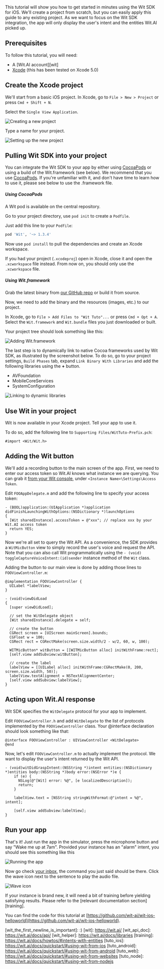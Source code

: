 
This tutorial will show you how to get started in minutes using the Wit SDK for iOS.
We'll create a project from scratch, but you can easily apply this guide to any existing project.
As we want to focus on the Wit SDK integration, the app will only display the user's intent and the entities Wit.AI picked up.

## Prerequisites

To follow this tutorial, you will need:

* A [Wit.AI account][wit]
* [Xcode][xcode] (this has been tested on Xcode 5.0)

## Create the Xcode project


We'll start from a basic iOS project.
In Xcode, go to `File > New > Project` or press `Cmd + Shift + N`.

Select the `Single View Application`.

![Creating a new project](https://d2n5jyo54r6d2a.cloudfront.net/docs/images/ios-tuto/new-project-1.png)

Type a name for your project.

![Setting up the new project](https://d2n5jyo54r6d2a.cloudfront.net/docs/images/ios-tuto/new-project-2.png)

## Pulling Wit SDK into your project


You can integrate the Wit SDK to your app by either using [CocoaPods][cocoapods] or using a build of the Wit.framework (see below).
We recommend that you use [CocoaPods][cocoapods]. If you're unfamiliar with it, and don't have time to learn how to use it, please see below to use the .framework file.

##### Using CocoaPods

A Wit pod is available on the central repository.

Go to your project directory, use `pod init` to create a `Podfile`.

Just add this line to your `Podfile`:

```ruby
pod 'Wit', '~> 1.3.4'
```

Now use `pod install` to pull the dependencies and create an Xcode workspace.

If you had your project (`.xcodeproj`) open in Xcode, close it and open the `.xcworkspace` file instead. From now on, you should only use the `.xcworkspace` file.

##### Using Wit.framework

Grab the latest binary from [our GitHub repo](https://github.com/wit-ai/wit-ios-sdk/releases) or build it from source.

Now, we need to add the binary and the resources (images, etc.) to our project.

In Xcode, go to `File > Add Files to "Wit Tuto"...` or press `Cmd + Opt + A`.
Select the `Wit.framework` and `Wit.bundle` files you just downloaded or built.

Your project tree should look something like this:

![Adding Wit.framework](https://d2n5jyo54r6d2a.cloudfront.net/docs/images/ios-tuto/framework.png)

The last step is to dynamically link to native Cocoa frameworks used by Wit SDK, as illustrated by the screenshot below.
To do so, go to your project settings, `Build Phases` tab, expand `Link Binary With Libraries` and add the following libraries using the **+** button.

- AVFoundation
- MobileCoreServices
- SystemConfiguration

![Linking to dynamic libraries](https://d2n5jyo54r6d2a.cloudfront.net/docs/images/ios-tuto/linking.png)

## Use Wit in your project

Wit is now available in your Xcode project.
Tell your app to use it.

To do so, add the following line to `Supporting Files/WitTuto-Prefix.pch`:

```objc
#import <Wit/Wit.h>
```

## Adding the Wit button


We'll add a recording button to the main screen of the app.
First, we need to enter our access token so Wit.AI knows what instance we are querying.
You can grab it <a href="https://wit.ai/" class="wit-link">from your Wit console</a>, under `<Instance Name>\Settings\Access Token`.

Edit `FOOAppDelegate.m` and add the following line to specify your access token:

```objc
- (BOOL)application:(UIApplication *)application didFinishLaunchingWithOptions:(NSDictionary *)launchOptions
{
  [Wit sharedInstance].accessToken = @"xxx"; // replace xxx by your Wit.AI access token
  return YES;
}
```

Now we're all set to query the Wit API. As a convenience, the SDK provides a `WitMicButton` view to simply record the user's voice and request the API. Note that you can also call Wit programmatically using the `- (void) toggleCaptureVoiceIntent:(id)sender` instance method of the `Wit` class.

Adding the button to our main view is done by adding those lines to `FOOViewController.m`:

```objc
@implementation FOOViewController {
  UILabel *labelView;
}
```

```objc
- (void)viewDidLoad
{
  [super viewDidLoad];

  // set the WitDelegate object
  [Wit sharedInstance].delegate = self;

  // create the button
  CGRect screen = [UIScreen mainScreen].bounds;
  CGFloat w = 100;
  CGRect rect = CGRectMake(screen.size.width/2 - w/2, 60, w, 100);

  WITMicButton* witButton = [[WITMicButton alloc] initWithFrame:rect];
  [self.view addSubview:witButton];

  // create the label
  labelView = [[UILabel alloc] initWithFrame:CGRectMake(0, 200, screen.size.width, 50)];
  labelView.textAlignment = NSTextAlignmentCenter;
  [self.view addSubview:labelView];
}
```

## Acting upon Wit.AI response

Wit SDK specifies the `WitDelegate` protocol for your app to implement.

Edit `FOOViewController.h` and add `WitDelegate` to the list of protocols implemented by the `FOOViewController` class. Your @interface declaration should look something like that:

```objc
@interface FOOViewController : UIViewController <WitDelegate>
@end
```

Now, let's edit `FOOViewController.m` to actually implement the protocol. We want to display the user's intent returned by the Wit API.

```objc
- (void)witDidGraspIntent:(NSString *)intent entities:(NSDictionary *)entities body:(NSString *)body error:(NSError *)e {
    if (e) {
      NSLog(@"[Wit] error: %@", [e localizedDescription]);
      return;
    }

    labelView.text = [NSString stringWithFormat:@"intent = %@", intent];

    [self.view addSubview:labelView];
}
```

## Run your app

That's it! Just run the app in the simulator, press the microphone button and say "Wake me up at 7am".
Provided your instance has an "alarm" intent, you should see this something like this

![Running the app](https://d2n5jyo54r6d2a.cloudfront.net/docs/images/ios-tuto/result.png)

Now go check <a href="https://wit.ai/GITHUB_ID/INSTANCE_NAME/inbox" class="wit-link">your inbox</a>, the command you just said should be there. Click the wave icon next to the sentence to play the audio file.

![Wave icon](https://d2n5jyo54r6d2a.cloudfront.net/docs/images/tutorial/inbox_wave.png)

If your instance is brand new, it will need a bit of training before yielding satisfying results.
Please refer to the [relevant documentation section][training].

You can find the code for this tutorial at [https://github.com/wit-ai/wit-ios-helloworld](https://github.com/wit-ai/wit-ios-helloworld).


[wit_the_first_newline_is_important]: :)
[wit]: https://wit.ai/
[wit_api_doc]: https://wit.ai/docs/api/
[wit_helper]: https://wit.ai/docs/libraries
[training]: https://wit.ai/docs/howtos/#intents-with-entities
[tuto_ios]: https://wit.ai/docs/quickstart/#using-wit-from-ios
[tuto_android]: https://wit.ai/docs/quickstart/#using-wit-from-android
[tuto_web]: https://wit.ai/docs/quickstart/#using-wit-from-websites
[tuto_node]: https://wit.ai/docs/quickstart/#using-wit-from-nodejs

[github_tuto]: https://github.com/wit-ai/wit-tutorial
[twilio]: https://www.twilio.com/
[heroku]: https://www.heroku.com/
[localserver]: http://127.0.0.1:8766/
[localserver_hello]: http://127.0.0.1:8766/?Body=Hello%20World
[localserver_joke]: http://127.0.0.1:8766/?Body=give%20me%20a%20joke
[localserver_joke_nerdy]: http://127.0.0.1:8766/?Body=Do%20you%20have%20any%20nerds%20joke%20%3F
[localserver_joke_explicit]: http://127.0.0.1:8766/?Body=any%20explicit%20joke%20in%20stock%3F
[localserver_funny]: http://127.0.0.1:8766/?Body=a%20joke%20please
[heroku_joke]: http://wit-demo.herokuapp.com/?Body=Do%20you%20have%20any%20nerds%20joke%20%3F

[future]: https://github.com/FuturesJS
[icndb]: http://www.icndb.com/api/
[heroku_nodejs]: https://devcenter.heroku.com/articles/nodejs
[heroku_node_procfile]: https://devcenter.heroku.com/articles/nodejs#declare-process-types-with-procfile
[twilio_account]: https://www.twilio.com/user/account/phone-numbers/incoming
[twilio_request]: http://www.twilio.com/docs/api/twiml/twilio_request
[twilio_response]: http://www.twilio.com/docs/api/twiml/sms/your_response

[mic-github]: https://github.com/wit-ai/wit-widgets/releases/latest
[caniusewebrtc]: http://caniuse.com/#search=webrtc
[chrome-mike]: https://support.google.com/chrome/answer/2693767?hl=en
[xcode]: https://developer.apple.com/xcode/
[cocoapods]: http://cocoapods.org

[eclipse]: http://www.eclipse.org/downloads/
[wit-release]: https://github.com/wit-ai/wit-android-sdk/releases
[android-studio]: http://developer.android.com/sdk/installing/studio.html

